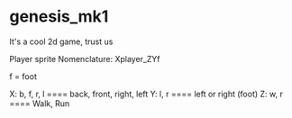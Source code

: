 # genesis_mk1
It's a cool 2d game, trust us

Player sprite Nomenclature:
Xplayer_ZYf

f = foot

X: b, f, r, l    ====    back, front, right, left
Y: l, r          ====    left or right (foot)
Z: w, r          ====    Walk, Run
